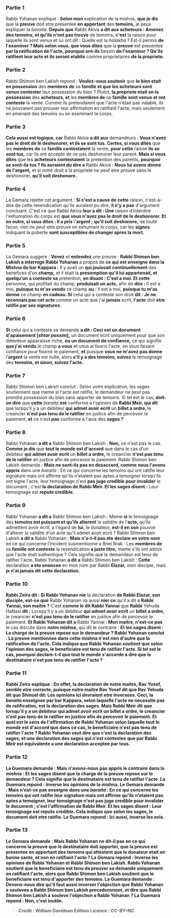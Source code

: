 
### Partie 1
Rabbi Yohanan explique : <b>Selon mon</b> explication de la mishna, <b>que je dis</b> que la <b>preuve</b> doit etre presentee <b>en apportant</b> des <b>temoins,</b> je peux expliquer la <i>baraita</i>. <b>Depuis que</b> Rabbi Akiva <b>a dit aux acheteurs : Amenez des temoins, et qu'ils n'ont pas trouve</b> de temoins, <b>c'est</b> la raison pour laquelle ils sont venus et lui ont dit : Quelle est</b> la <i>halakha</i> ? Est-il permis <b>de l'examiner ? Mais selon vous, que vous dites</b> que la <b>preuve</b> est presentee <b>par la ratification de l'acte, pourquoi ont-ils</b> besoin <b>de l'examiner ? Qu'ils ratifient leur acte et ils seront etablis</b> comme proprietaires <b>de la propriete.</b>

### Partie 2
Rabbi Shimon ben Lakish repond : <b>Voulez-vous soutenir</b> que <b>le bien etait en possession</b> des <b>membres de</b> sa <b>famille et que les acheteurs sont venus contester</b> leur possession du bien ? Plutot, <b>la propriete etait en la possession</b> des <b>acheteurs, et</b> les <b>membres de</b> sa <b>famille sont venus et ont conteste</b> la vente. Comme ils pretendaient que l'acte n'etait pas valable, ils ne pouvaient pas prouver leur affirmation en ratifiant l'acte, mais seulement en amenant des temoins ou en examinant le corps.

### Partie 3
<b>Cela aussi est logique, car</b> Rabbi Akiva <b>a dit aux</b> demandeurs : <b>Vous n'avez pas le droit de le deshonorer, et ils se sont tus. Certes, si vous dites</b> que les <b>membres de</b> sa <b>famille contestaient</b> la vente, <b>pour cette</b> raison <b>ils se sont tus,</b> car ils ont accepte de ne pas deshonorer leur parent. <b>Mais si vous dites</b> que les <b>acheteurs contestaient</b> la pretention des parents, <b>pourquoi se sont-ils tus ? Ils auraient du dire a</b> Rabbi Akiva : <b>Nous lui avons donne de l'argent,</b> et si notre droit a la propriete ne peut etre prouve sans le deshonorer, <b>qu'il soit deshonore.</b>

### Partie 4
La Gemara rejette cet argument : <b>Si c'est a cause de cette</b> raison, c'est-a-dire de cette revendication qu'ils auraient pu dire, <b>il n'y a pas</b> d'argument concluant. C'est ce que</b> Rabbi Akiva <b>leur a dit : Une</b> raison d'interdire l'exhumation du corps est <b>que vous n'avez pas le droit de le deshonorer. Et en outre, si vous dites : Il a pris</b> l'<b>argent ; qu'il soit deshonore,</b> de toute facon, rien ne peut etre prouve en exhumant le corps, car les <b>signes</b> indiquant la puberte <b>sont susceptibles de changer apres la mort.</b>

### Partie 5
La Gemara suggere : <b>Venez</b> et <b>entendez</b> une preuve : <b>Rabbi Shimon ben Lakish a interroge Rabbi Yohanan</b> a propos de <b>ce qui est enseigne dans la Mishna de bar Kappara :</b> Il y avait un <b>qui jouissait continuellement</b> des benefices d'un <b>champ,</b> et il etait la <b>presomption qu'il lui appartenait, et quelqu'un a conteste sa</b> pretention, <b>en disant : C'est a moi. Et cette</b> personne, qui profitait du champ, <b>produisait un acte,</b> afin de <b>dire :</b> Il est a moi, <b>puisque tu m'as vendu</b> ce champ <b>ou :</b> Il est a moi, <b>puisque tu m'as donne</b> ce champ <b>en cadeau. Si</b> celui qui a conteste son droit <b>dit : Je ne reconnais pas cet acte</b> comme un acte que j'ai <b>jamais</b> ecrit, <b>l'acte</b> doit <b>etre ratifie par ses signatures.</b>

### Partie 6
<b>Si</b> celui qui a conteste sa demande <b>a dit : Ceci est un document d'apaisement [<i>shtar passim</i>],</b> un document ecrit uniquement pour que son detenteur apparaisse riche, <b>ou un document de confiance,</b> ce qui signifie <b>que j'ai vendu</b> le champ <b>a vous</b> et vous ai fourni l'acte, en vous faisant confiance pour fournir le paiement, <b>et</b> puisque <b>vous ne m'avez pas donne</b> l'<b>argent</b> la vente est nulle, alors <b>s'il y a des temoins, suivez</b> le temoignage des <b>temoins, et sinon, suivez l'acte. </b>

### Partie 7
Rabbi Shimon ben Lakish conclut : Selon votre explication, les sages soutiennent que meme si l'acte est ratifie, le demandeur ne peut pas prendre possession du bien sans apporter de temoins. Si tel est le cas, <b>doit-on dire</b> que <b>cette</b> <i>baraita</i> <b>est</b> conforme a l'opinion de <b>Rabbi Meir, qui dit</b> que lorsqu'il y a un debiteur <b>qui admet avoir ecrit</b> un <b>billet a ordre, </b> le creancier <b>n'est pas tenu de le ratifier</b> en justice afin de percevoir le paiement, <b>et</b> ce n'est <b>pas</b> conforme a l'avis des <b>sages ? </b>

### Partie 8
Rabbi Yohanan <b>a dit a</b> Rabbi Shimon ben Lakish : <b>Non,</b> ce n'est pas le cas. <b>Comme je dis</b> que <b>tout le monde est d'accord</b> que dans le cas d'un debiteur <b>qui admet avoir ecrit</b> un <b>billet a ordre,</b> le creancier <b>n'est pas tenu de le ratifier</b> en justice afin de percevoir le paiement. Rabbi Shimon ben Lakish demande : <b>Mais ne sont-ils pas en desaccord, comme nous l'avons appris</b> dans une <i>baraita</i> : En ce qui concerne les temoins qui ont ratifie leur signature mais ont affirme qu'ils n'etaient pas aptes a temoigner lorsqu'ils ont signe l'acte, leur temoignage n'est <b>pas juge credible pour invalider</b> le document ; c'est <b>la declaration de Rabbi Meir. Et les sages disent :</b> Leur temoignage est <b>repute credible.</b>

### Partie 9
Rabbi Yohanan <b>a dit a</b> Rabbi Shimon ben Lakish : Meme <b>si</b> le temoignage des <b>temoins est puissant et qu'ils alterent</b> la validite de l'<b>acte, </b> qu'ils admettent avoir ecrit, a l'egard de <b>lui,</b> le donateur, <b>est-il en son</b> pouvoir d'alterer la validite d'un acte qu'il admet avoir ecrit ? Rabbi Shimon ben Lakish <b>a dit a</b> Rabbi Yohanan : <b>Mais n'a-t-il pas ete declare en votre nom</b> en ce qui concerne l'incident susmentionne a Bnei Brak : Les <b>membres de</b> sa <b>famille ont conteste</b> la revendication <b>a juste titre,</b> meme s'ils ont admis que l'acte etait authentique ? Cela signifie que le demandeur est tenu de ratifier l'acte. Rabbi Yohanan <b>a dit a</b> Rabbi Shimon ben Lakish : <b>Cette</b> declaration <b>a ete enoncee</b> en mon nom par Rabbi <b>Elazar,</b> mon disciple, mais <b>je n'ai jamais dit cette declaration.</b>

### Partie 10
<b>Rabbi Zeira dit : Si Rabbi Yohanan nie</b> la declaration <b>de Rabbi Elazar, son disciple, est-ce que</b> Rabbi Yohanan va aussi <b>nier ce</b> qu'il a dit a <b>Rabbi Yannai, son maitre ? </b> C'est <b>comme le dit Rabbi Yannai</b> que <b>Rabbi</b> Yehuda HaNasi <b>dit :</b> Lorsqu'il y a un debiteur <b>qui admet avoir ecrit</b> un <b>billet a ordre,</b> le creancier <b>n'est pas tenu de le ratifier</b> en justice afin de percevoir le paiement. <b>Et Rabbi Yohanan dit a</b> Rabbi Yannai : <b>Mon maitre, n'est-ce pas</b> le cas discute dans <b>notre mishna,</b> qui dit le contraire : <b>Et les sages disent : La charge de la preuve repose sur le demandeur ? Rabbi Yohanan conclut : La <b>preuve</b> mentionnee dans cette mishna <b>n'est rien d'autre</b> que la <b>ratification de l'acte.</b> Cela indique que Rabbi Yohanan soutient que selon l'opinion des sages, le beneficiaire est tenu de ratifier l'acte. Si tel est le cas, pourquoi declare-t-il que tout le monde s'accorde a dire que le destinataire n'est pas tenu de ratifier l'acte ?

### Partie 11
Rabbi Zeira explique : <b>En effet, la declaration de notre maitre,</b> Rav <b>Yosef, semble</b> etre correcte, <b>puisque notre maitre</b> Rav <b>Yosef dit</b> que <b>Rav Yehuda dit</b> que <b>Shmuel dit:</b> Les opinions ici devraient etre inversees. <b>Ceci,</b> la <i>baraita</i> enseignee par bar Kappara, selon laquelle l'acte ne necessite pas de ratification, <b>est la declaration des sages. Mais Rabbi Meir dit</b> que lorsqu'il y a un debiteur <b>qui admet avoir ecrit</b> un <b>billet a ordre,</b> le creancier <b>n'est pas tenu de le ratifier</b> en justice afin de percevoir le paiement. <b>Et quel</b> est le sens de l'affirmation de Rabbi Yohanan selon laquelle <b>tout le monde est d'accord</b> que dans ce cas, le beneficiaire n'est pas tenu de ratifier l'acte ? Rabbi Yohanan veut dire que c'est la declaration des sages, et une declaration <b>des sages qui</b> n'est contestee que <b>par Rabbi Meir est</b> equivalente a <b>une declaration</b> acceptee <b>par tous.</b>

### Partie 12
La Guemara demande : <b>Mais n'avons-nous pas appris le contraire</b> dans la mishna : <b>Et les sages disent</b> que <b>la charge de la preuve repose sur le demandeur ?</b> Cela signifie que le destinataire est tenu de ratifier l'acte. La Guemara repond : <b>Inverse</b> les opinions de la mishna. Le Gemara demande : <b>Mais n'est-ce pas enseigne</b> dans une <i>baraita</i> : En ce qui concerne les temoins qui ont ratifie leur signature mais ont affirme qu'ils n'etaient pas aptes a temoigner, leur temoignage n'est <b>pas juge credible pour invalider</b> le document ; c'est <b>l'affirmation de Rabbi Meir. Et les sages disent :</b> Leur temoignage est <b>repute credible.</b> Cela indique que selon les sages, le document doit etre ratifie. La Guemara repond : Ici aussi, <b>inverse</b> les avis.

### Partie 13
Le Gemara demande : <b>Mais Rabbi Yohanan ne dit-il pas</b> en ce qui concerne la preuve que le destinataire doit apporter, que la <b>preuve</b> est presentee <b>en apportant</b> des <b>temoins</b> qui attestent que le donateur etait en bonne sante, et non en ratifiant l'acte ? La Gemara repond : <b>Inverse</b> les opinions de Rabbi Yohanan et Rabbi Shimon ben Lakish. Rabbi Yohanan soutient que le beneficiaire est tenu de prouver sa demande uniquement en ratifiant l'acte, alors que Rabbi Shimon ben Lakish soutient que le beneficiaire est tenu d'apporter des temoins. La Guemara demande : <b>Devons-nous dire</b> qu'il faut <b>aussi inverser l'objection</b> que Rabbi Yohanan a soulevee a Rabbi Shimon ben Lakish precedemment, et dire que Rabbi Shimon ben Lakish a souleve l'objection a Rabbi Yohanan ? La Guemara repond : <b>Non,</b> c'est inutile.

>Credit : William Davidson Edition
>Licence : CC-BY-NC